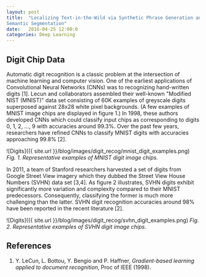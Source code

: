 ```yaml
---
layout: post
title:  "Localizing Text-in-the-Wild via Synthetic Phrase Generation and
Semantic Segmentation"
date:   2016-04-25 12:00:0
categories: Deep Learning
---
```


## Digit Chip Data

Automatic digit recognition is a classic problem at the intersection of
machine learning and computer vision.  One of the earliest applications of
Convolutional Neural Networks (CNNs) was to recognizing hand-written digits
[1].  Lecun and collaborators assembled their well-known "Modified NIST
(MNIST)" data set consisting of 60K examples of greyscale digits superposed
against 28x28 white pixel backgrounds.  (A few examples of MNIST image
chips are displayed in figure 1.)  In 1998, these authors developed CNNs
which could classify input chips as corresponding to digits 0, 1, 2, ..., 9
with accuracies around 99.3%.  Over the past few years, researchers have
refined CNNs to classify MNIST digits with accuracies approaching 99.8%
[2].

![Digits]({{ site.url }}/blog/images/digit_recog/mnist_digit_examples.png)
*Fig. 1.  Representative examples of MNIST digit image chips.*

In 2011, a team of Stanford researchers harvested a set of digits from
Google Street View imagery which they dubbed the Street View House Numbers
(SVHN) data set [3,4].  As figure 2 illustrates, SVHN digits exhibit
significantly more variation and complexity compared to their MNIST
predecessors.  Consequently, classifying the former is much more
challenging than the latter.  SVHN digit recognition accuracies around 98%
have been reported in the recent literature [2].

![Digits]({{ site.url }}/blog/images/digit_recog/svhn_digit_examples.png)
*Fig. 2.  Representative examples of SVHN digit image chips.*

## References

1.  Y. LeCun, L. Bottou, Y. Bengio and P. Haffner, *Gradient-based learning
applied to document recognition*, Proc of IEEE (1998).
